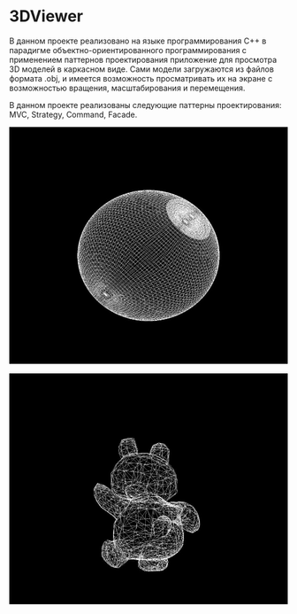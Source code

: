 # 3DViewer

В данном проекте реализовано на языке программирования С++ в парадигме объектно-ориентированного программирования с применением паттернов проектирования приложение для просмотра 3D моделей в каркасном виде. Сами модели загружаются из файлов формата .obj, и имеется возможность просматривать их на экране с возможностью вращения, масштабирования и перемещения.

В данном проекте реализованы следующие паттерны проектирования: MVC, Strategy, Command, Facade.

![3DViewer](/image/1.jpeg)

![3DViewer](/image/2.jpeg)
